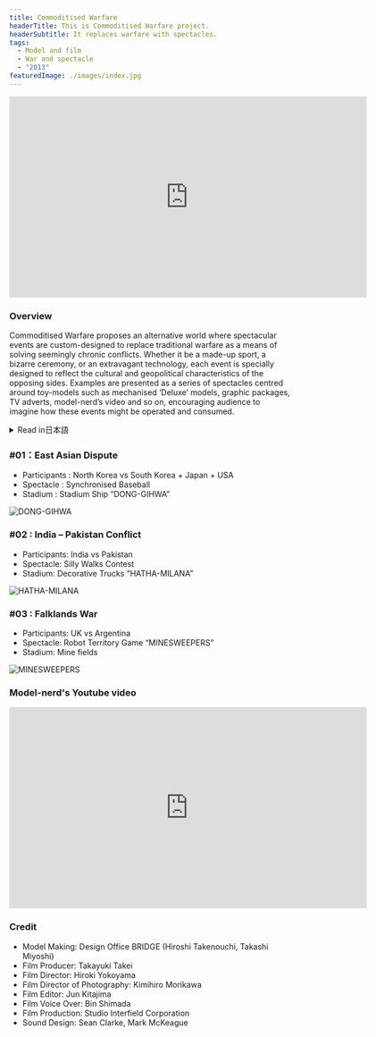 ```yaml
---
title: Commoditised Warfare
headerTitle: This is Commoditised Warfare project.
headerSubtitle: It replaces warfare with spectacles.
tags:
  - Model and film
  - War and spectacle
  - "2013"
featuredImage: ./images/index.jpg
---
```


<iframe src="https://player.vimeo.com/video/85345757" width="640" height="360" frameborder="0" webkitallowfullscreen mozallowfullscreen allowfullscreen></iframe>

### Overview

Commoditised Warfare proposes an alternative world where spectacular events are custom-designed to replace traditional warfare as a means of solving seemingly chronic conflicts. Whether it be a made-up sport, a bizarre ceremony, or an extravagant technology, each event is specially designed to reflect the cultural and geopolitical characteristics of the opposing sides. Examples are presented as a series of spectacles centred around toy-models such as mechanised ‘Deluxe’ models, graphic packages, TV adverts, model-nerd’s video and so on, encouraging audience to imagine how these events might be operated and consumed.

<div class="ja">
<details>
<summary>Read in日本語</summary>

Commoditised Warfareは、慢性的な争いを解決する手段として、従来の戦争行為の代わりにショーや見世物などのスペクタクルがカスタムメイドでデザインされる--そんな仮想世界についてのスペキュラティブなデザインプロジェクトである。プロジェクトの世界観は模型シリーズを中心に表現されている。標準仕様の模型・デラックス仕様の電気模型、シリーズのテレビCM、熱狂的なファンによる投稿動画などのコモディティーが登場することで、それらのスペクタクルがどのように行われ、また消費されているのかを示している。

</details>
</div>

### #01：East Asian Dispute

* Participants : North Korea vs South Korea + Japan + USA
* Spectacle : Synchronised Baseball
* Stadium : Stadium Ship “DONG-GIHWA”

![DONG-GIHWA](./images/comwar-dg.jpg)

### #02 : India – Pakistan Conflict

* Participants: India vs Pakistan
* Spectacle: Silly Walks Contest
* Stadium: Decorative Trucks “HATHA-MILANA”

![HATHA-MILANA](./images/comwar-hm.jpg)

### #03 : Falklands War

* Participants: UK vs Argentina
* Spectacle: Robot Territory Game “MINESWEEPERS”
* Stadium: Mine fields

![MINESWEEPERS](./images/comwar-ms.jpg)

### Model-nerd's Youtube video

<iframe src="https://player.vimeo.com/video/76476983" width="640" height="360" frameborder="0" webkitallowfullscreen mozallowfullscreen allowfullscreen></iframe>

### Credit

* Model Making: Design Office BRIDGE (Hiroshi Takenouchi, Takashi Miyoshi)
* Film Producer: Takayuki Takei
* Film Director: Hiroki Yokoyama
* Film Director of Photography: Kimihiro Morikawa
* Film Editor: Jun Kitajima
* Film Voice Over: Bin Shimada
* Film Production: Studio Interfield Corporation
* Sound Design: Sean Clarke, Mark McKeague
